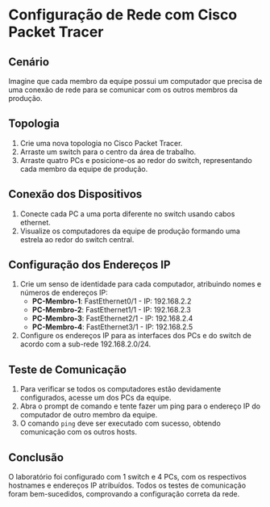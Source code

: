 # Configuração de Rede com Cisco Packet Tracer

## Cenário
Imagine que cada membro da equipe possui um computador que precisa de uma conexão de rede para se comunicar com os outros membros da produção.

## Topologia
1. Crie uma nova topologia no Cisco Packet Tracer.
2. Arraste um switch para o centro da área de trabalho.
3. Arraste quatro PCs e posicione-os ao redor do switch, representando cada membro da equipe de produção.

## Conexão dos Dispositivos
1. Conecte cada PC a uma porta diferente no switch usando cabos ethernet.
2. Visualize os computadores da equipe de produção formando uma estrela ao redor do switch central.

## Configuração dos Endereços IP
1. Crie um senso de identidade para cada computador, atribuindo nomes e números de endereços IP:
   - **PC-Membro-1**: FastEthernet0/1 - IP: 192.168.2.2
   - **PC-Membro-2**: FastEthernet1/1 - IP: 192.168.2.3
   - **PC-Membro-3**: FastEthernet2/1 - IP: 192.168.2.4
   - **PC-Membro-4**: FastEthernet3/1 - IP: 192.168.2.5
2. Configure os endereços IP para as interfaces dos PCs e do switch de acordo com a sub-rede 192.168.2.0/24.

## Teste de Comunicação
1. Para verificar se todos os computadores estão devidamente configurados, acesse um dos PCs da equipe.
2. Abra o prompt de comando e tente fazer um ping para o endereço IP do computador de outro membro da equipe.
3. O comando `ping` deve ser executado com sucesso, obtendo comunicação com os outros hosts.

## Conclusão
O laboratório foi configurado com 1 switch e 4 PCs, com os respectivos hostnames e endereços IP atribuídos. Todos os testes de comunicação foram bem-sucedidos, comprovando a configuração correta da rede.
